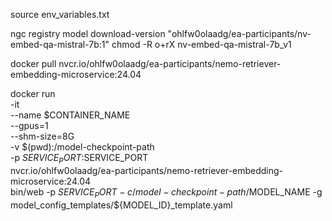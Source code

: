 source env_variables.txt

ngc registry model download-version "ohlfw0olaadg/ea-participants/nv-embed-qa-mistral-7b:1"
chmod -R o+rX nv-embed-qa-mistral-7b_v1

docker pull nvcr.io/ohlfw0olaadg/ea-participants/nemo-retriever-embedding-microservice:24.04

docker run \
  -it \
  --name $CONTAINER_NAME \
  --gpus=1 \
  --shm-size=8G \
  -v $(pwd):/model-checkpoint-path \
  -p $SERVICE_PORT:$SERVICE_PORT \
  nvcr.io/ohlfw0olaadg/ea-participants/nemo-retriever-embedding-microservice:24.04 \
  bin/web -p $SERVICE_PORT -c /model-checkpoint-path/$MODEL_NAME -g model_config_templates/${MODEL_ID}_template.yaml